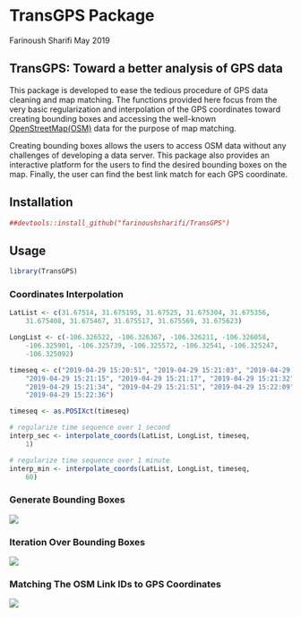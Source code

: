 TransGPS Package
================
Farinoush Sharifi
May 2019

## TransGPS: Toward a better analysis of GPS data

This package is developed to ease the tedious procedure of GPS data
cleaning and map matching. The functions provided here focus from the
very basic regularization and interpolation of the GPS coordinates
toward creating bounding boxes and accessing the well-known
[OpenStreetMap(OSM)](https://www.openstreetmap.org) data for the purpose
of map matching.

Creating bounding boxes allows the users to access OSM data without any
challenges of developing a data server. This package also provides an
interactive platform for the users to find the desired bounding boxes on
the map. Finally, the user can find the best link match for each GPS
coordinate.

## Installation

``` r
##devtools::install_github("farinoushsharifi/TransGPS")
```

## Usage

``` r
library(TransGPS)
```

### Coordinates Interpolation

``` r
LatList <- c(31.67514, 31.675195, 31.67525, 31.675304, 31.675356, 
    31.675408, 31.675467, 31.675517, 31.675569, 31.675623)

LongList <- c(-106.326522, -106.326367, -106.326211, -106.326058, 
    -106.325901, -106.325739, -106.325572, -106.32541, -106.325247, 
    -106.325092)

timeseq <- c("2019-04-29 15:20:51", "2019-04-29 15:21:03", "2019-04-29 15:21:06", 
    "2019-04-29 15:21:15", "2019-04-29 15:21:17", "2019-04-29 15:21:32", 
    "2019-04-29 15:21:34", "2019-04-29 15:21:51", "2019-04-29 15:22:09", 
    "2019-04-29 15:22:36")

timeseq <- as.POSIXct(timeseq)

# regularize time sequence over 1 second
interp_sec <- interpolate_coords(LatList, LongList, timeseq, 
    1)

# regularize time sequence over 1 minute
interp_min <- interpolate_coords(LatList, LongList, timeseq, 
    60)
```

### Generate Bounding Boxes

![](README_files/figure-gfm/pressure2-1.png)<!-- -->

### Iteration Over Bounding Boxes

![](README_files/figure-gfm/pressure3-1.png)<!-- -->

### Matching The OSM Link IDs to GPS Coordinates

![](README_files/figure-gfm/pressure4-1.png)<!-- -->
